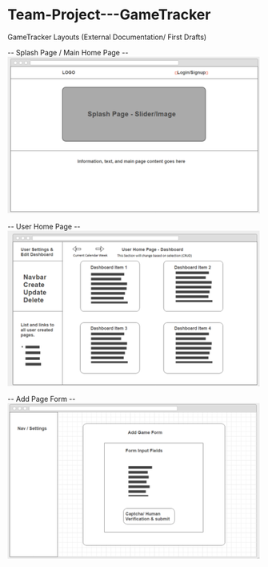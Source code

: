 # Team-Project---GameTracker
GameTracker Layouts (External Documentation/ First Drafts)

-- Splash Page / Main Home Page --
![alt tag](https://github.com/NickRowlandson/Team-Project---GameTracker/blob/master/layout-images/Splash-Page.png)

-- User Home Page --
![alt tag](https://github.com/NickRowlandson/Team-Project---GameTracker/blob/master/layout-images/User-Home.png)

-- Add Page Form --
![alt tag](https://github.com/NickRowlandson/Team-Project---GameTracker/blob/master/layout-images/Add-Page.png)

